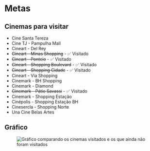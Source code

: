 # Metas

## Cinemas para visitar

- Cine Santa Tereza
- Cine TJ - Pampulha Mall
- Cineart - Del Rey
- <s>Cineart - Minas Shopping</s> - <Badge type="tip">✅ Visitado</Badge>
- <s>Cineart - Ponteio</s> - <Badge type="tip">✅ Visitado</Badge>
- <s>Cineart - Shopping Boulevard</s> - <Badge type="tip">✅ Visitado</Badge>
- <s>Cineart - Shopping Cidade</s> - <Badge type="tip">✅ Visitado</Badge>
- Cineart - Via Shopping
- Cinemark - BH Shopping
- Cinemark - Diamond
- <s>Cinemark - Pátio Savassi</s> - <Badge type="tip">✅ Visitado</Badge>
- Cinemark - Shopping Estação
- Cinépolis - Shopping Estação BH
- Cinesercla - Shopping Norte
- Una Cine Belas Artes

## Gráfico

<figure>
  <img src="https://quickchart.io/chart?c={type:'pie',data:{labels:['Visitado','Pendente'],datasets:[{data:[5, 10]}]}}&format=png" alt="Gráfico comparando os cinemas visitados e os que ainda não foram visitados">
  <figcaption></figcaption>
</figure>
